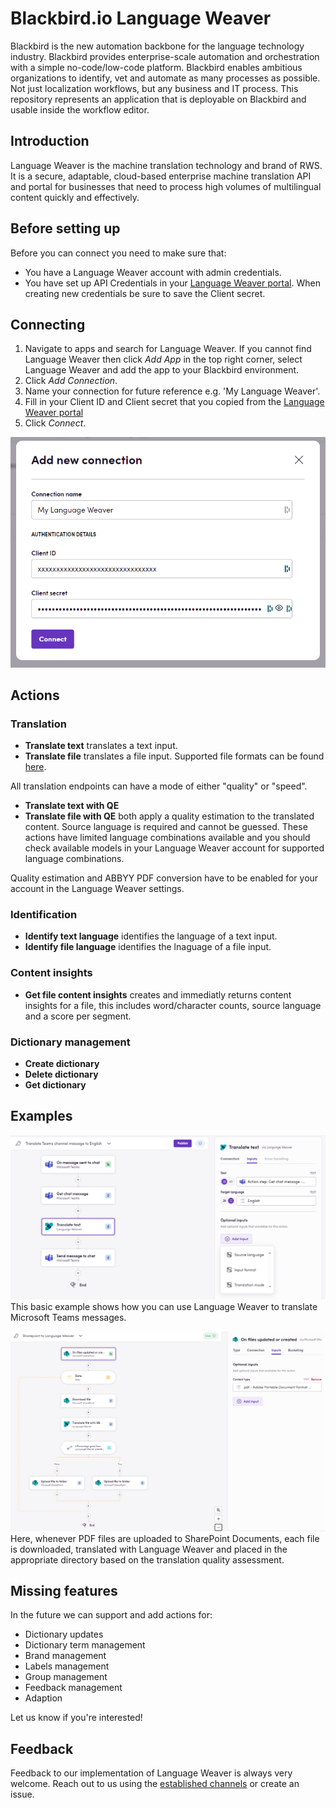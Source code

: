 # Blackbird.io Language Weaver

Blackbird is the new automation backbone for the language technology industry. Blackbird provides enterprise-scale automation and orchestration with a simple no-code/low-code platform. Blackbird enables ambitious organizations to identify, vet and automate as many processes as possible. Not just localization workflows, but any business and IT process. This repository represents an application that is deployable on Blackbird and usable inside the workflow editor.

## Introduction

<!-- begin docs -->

Language Weaver is the machine translation technology and brand of RWS. It is a secure, adaptable, cloud-based enterprise machine translation API and portal for businesses that need to process high volumes of multilingual content quickly and effectively.

## Before setting up

Before you can connect you need to make sure that:

- You have a Language Weaver account with admin credentials.
- You have set up API Credentials in your [Language Weaver portal](https://portal.languageweaver.com/settings/api-credentials). When creating new credentials be sure to save the Client secret.

## Connecting

1. Navigate to apps and search for Language Weaver. If you cannot find Language Weaver then click _Add App_ in the top right corner, select Language Weaver and add the app to your Blackbird environment.
2. Click _Add Connection_.
3. Name your connection for future reference e.g. 'My Language Weaver'.
4. Fill in your Client ID and Client secret that you copied from the [Language Weaver portal](https://portal.languageweaver.com/settings/api-credentials)
5. Click _Connect_.

![Connecting](image/README/1697473360187.png)

## Actions

### Translation

- **Translate text** translates a text input.
- **Translate file** translates a file input. Supported file formats can be found [here](https://developers.languageweaver.com/api/lw/common/input-formats.html).

All translation endpoints can have a mode of either "quality" or "speed".

- **Translate text with QE**
- **Translate file with QE** both apply a quality estimation to the translated content. Source language is required and cannot be guessed. These actions have limited language combinations available and you should check available models in your Language Weaver account for supported language combinations.

Quality estimation and ABBYY PDF conversion have to be enabled for your account in the Language Weaver settings.

### Identification

- **Identify text language** identifies the language of a text input.
- **Identify file language** identifies the lnaguage of a file input.

### Content insights

- **Get file content insights** creates and immediatly returns content insights for a file, this includes word/character counts, source language and a score per segment.

### Dictionary management

- **Create dictionary**
- **Delete dictionary**
- **Get dictionary**

## Examples

![First example](image/README/1697474172103.png)
This basic example shows how you can use Language Weaver to translate Microsoft Teams messages.

![Second example](image/README/Example2.png)
Here, whenever PDF files are uploaded to SharePoint Documents, each file is downloaded, translated with Language Weaver and placed in the appropriate directory based on the translation quality assessment. 

## Missing features

In the future we can support and add actions for:

- Dictionary updates
- Dictionary term management
- Brand management
- Labels management
- Group management
- Feedback management
- Adaption

Let us know if you're interested!

## Feedback

Feedback to our implementation of Language Weaver is always very welcome. Reach out to us using the [established channels](https://www.blackbird.io/) or create an issue.

<!-- end docs -->
